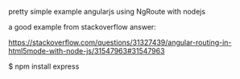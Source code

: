 pretty simple example angularjs using NgRoute with nodejs


a good example from stackoverflow answer:

https://stackoverflow.com/questions/31327439/angular-routing-in-html5mode-with-node-js/31547963#31547963

$ npm install express

